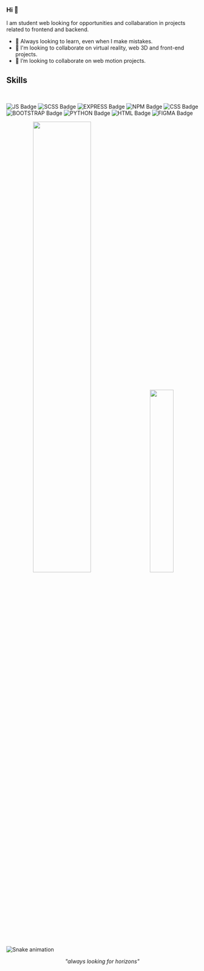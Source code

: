 
### Hi 👋
I am student web looking for opportunities and collabaration in projects related to frontend and backend.
- 🔭 Always looking to learn, even when I make mistakes.
- 🌱 I'm looking to collaborate on virtual reality, web 3D and front-end projects.
- 🤝 I’m looking to collaborate on web motion projects. 


## Skills

<br/>


![JS Badge](https://img.shields.io/badge/JavaScript-F7DF1E?style=for-the-badge&logo=javascript&logoColor=black)
![SCSS Badge](https://img.shields.io/badge/Sass-CC6699?style=for-the-badge&logo=sass&logoColor=white)
![EXPRESS Badge](https://img.shields.io/badge/Express.js-000000?style=for-the-badge&logo=express&logoColor=white)
![NPM Badge](https://img.shields.io/badge/npm-CB3837?style=for-the-badge&logo=npm&logoColor=white)
![CSS Badge](https://img.shields.io/badge/CSS3-1572B6?style=for-the-badge&logo=css3&logoColor=white)
![BOOTSTRAP Badge](https://img.shields.io/badge/Python-14354C?style=for-the-badge&logo=python&logoColor=white)
![PYTHON Badge](https://img.shields.io/badge/Bootstrap-563D7C?style=for-the-badge&logo=bootstrap&logoColor=white)
![HTML Badge](https://img.shields.io/badge/HTML5-E34F26?style=for-the-badge&logo=html5&logoColor=white)
![FIGMA Badge](https://img.shields.io/badge/Figma-F24E1E?style=for-the-badge&logo=figma&logoColor=white)


<p align="center">
   <img src = "https://github-readme-stats.vercel.app/api?username=Msamuelsons&show_icons=true&theme=dracula" width="55%">
&nbsp; &nbsp; &nbsp; &nbsp;
    <img src = "https://github-readme-stats.vercel.app/api/top-langs/?username=Msamuelsons&layout=compact&theme=dracula" width="35%"></p>

    
</p>

![Snake animation](https://github.com/Msamuelsons/Msamuelsons/blob/output/github-contribution-grid-snake.svg)

<p align="center">
  <em> "always looking for horizons"</em>
</p>

